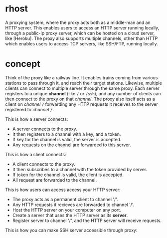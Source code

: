 # rhost

A proxying system, where the proxy acts both as a middle-man and an HTTP server.
This enables users to access an HTTP server running locally, through a public-ip
proxy server, which can be hosted on a cloud server, like [Heroku]. The proxy
also supports multiple channels, other than HTTP which enables users to access
TCP servers, like SSH/FTP, running locally.


# concept

Think of the proxy like a railway line. It enables trains coming from various
stations to pass through it, and reach their target stations. Likewise, multiple
clients can connect to multiple server through the same proxy. Each server
registers to a unique **channel** (like `/` or `/ssh`), and any number of
clients can then connect to the proxy on that *channel*. The proxy also itself
acts as a client on *channel* `/` forwarding any HTTP requests it receives to
the server registered to *channel* `/`.

This is how a server connects:
- A server connects to the proxy.
- It then registers to a channel with a key, and a token.
- If key for the channel is valid, the server is accepted.
- Any requests on the channel are forwarded to this server.

This is how a client connects:
- A client connects to the proxy.
- It then subscribes to a channel with the token provided by server.
- If token for the channel is valid, the client is accepted.
- All request are forwarded to the channel.

This is how users can access access your HTTP server:
- The proxy acts as a permanent client to channel '/'.
- Any HTTP requests it recieves are forwarded to channel '/'.
- Host the HTTP server on your computer on any port.
- Create a server that uses the HTTP server as its **server**.
- Register server to channel '/', and the HTTP server will receive requests.

This is how you can make SSH server accessible through proxy:
